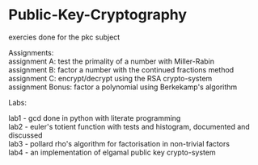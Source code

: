 # Public-Key-Cryptography<br/>
exercies done for the pkc subject<br/>

Assignments:<br/>
assignment A: test the primality of a number with Miller-Rabin<br/>
assignment B: factor a number with the continued fractions method<br/>
assignment C: encrypt/decrypt using the RSA crypto-system<br/>
assignment Bonus: factor a polynomial using Berkekamp's algorithm<br/>

Labs:<br/>

lab1 - gcd done in python with literate programming<br/>
lab2 - euler's totient function with tests and histogram, documented and discussed<br/>
lab3 - pollard rho's algorithm for factorisation in non-trivial factors<br/>
lab4 - an implementation of elgamal public key crypto-system<br/>


